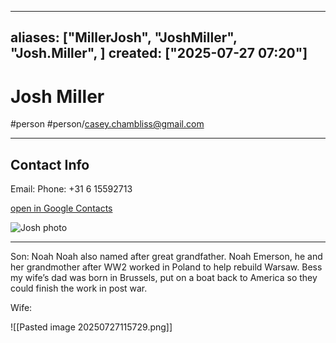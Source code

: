 
---
aliases: ["MillerJosh", "JoshMiller", "Josh.Miller", ]
created: ["2025-07-27 07:20"]
---
# Josh Miller
#person #person/casey.chambliss@gmail.com

 

----

## Contact Info

Email: 
Phone: +31 6 15592713

[open in Google Contacts](https://contacts.google.com/person/c4432829407012009779)

![Josh photo](https://lh3.googleusercontent.com/cm/AGPWSu_AxMaAE0GEWJB9epW-7KUDRfQvaDHjhDNvkJgV6mS5OeqEozQKG7WMbdiwAqssUjgIkg=s100)

----


Son: Noah
Noah also named after great grandfather.  Noah Emerson, he and her grandmother after WW2 worked in Poland to help rebuild Warsaw.  Bess my wife’s dad was born in Brussels, put on a boat back to America so they could finish the work in post war.

Wife: 

![[Pasted image 20250727115729.png]]
